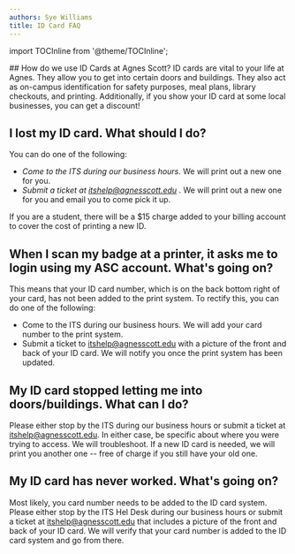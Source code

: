 ```yaml
---
authors: Sye Williams
title: ID Card FAQ
---
```


import TOCInline from '@theme/TOCInline';  
  
<TOCInline toc={toc} />
## How do we use ID Cards at Agnes Scott?
ID cards are vital to your life at Agnes. They allow you to get into certain doors and buildings. They also act as on-campus identification for safety purposes, meal plans, library checkouts, and printing. Additionally, if you show your ID card at some local businesses, you can get a discount!

## I lost my ID card. What should I do?
You can do one of the following:
- *Come to the ITS during our business hours*. We will print out a new one for you.
- *Submit a ticket at itshelp@agnesscott.edu* . We will print out a new one for you and email you to come pick it up.

If you are a student, there will be a $15 charge added to your billing account to cover the cost of printing a new ID. 
## When I scan my badge at a printer, it asks me to login using my ASC account. What's going on?
This means that your ID card number, which is on the back bottom right of your card, has not been added to the print system. To rectify this, you can do one of the following:
- Come to the ITS during our business hours. We will add your card number to the print system.
- Submit a ticket to itshelp@agnesscott.edu with a picture of the front and back of your ID card. We will notify you once the print system has been updated. 

## My ID card stopped letting me into doors/buildings. What can I do?

Please either stop by the ITS during our business hours or submit a ticket at itshelp@agnesscott.edu. In either case, be specific about where you were trying to access. We will troubleshoot. If a new ID card is needed, we will print you another one -- free of charge if you still have your old one. 

## My ID card has never worked. What's going on?
Most likely, you card number needs to be added to the ID card system. Please either stop by the ITS Hel Desk during our business hours or submit a ticket at itshelp@agnesscott.edu that includes a picture of the front and back of your ID card. We will verify that your card number is added to the ID card system and go from there. 



